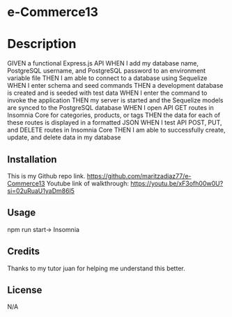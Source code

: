 # e-Commerce13

# Description
 GIVEN a functional Express.js API
WHEN I add my database name, PostgreSQL username, and PostgreSQL password to an environment variable file
THEN I am able to connect to a database using Sequelize
WHEN I enter schema and seed commands
THEN a development database is created and is seeded with test data
WHEN I enter the command to invoke the application
THEN my server is started and the Sequelize models are synced to the PostgreSQL database
WHEN I open API GET routes in Insomnia Core for categories, products, or tags
THEN the data for each of these routes is displayed in a formatted JSON
WHEN I test API POST, PUT, and DELETE routes in Insomnia Core
THEN I am able to successfully create, update, and delete data in my database
 ## Installation
 
 This is my Github repo link. 
 https://github.com/maritzadiaz77/e-Commerce13 
 Youtube link of walkthrough:
 https://youtu.be/xF3ofh00w0U?si=02uRuaU1yaDm86l5 
 ## Usage
 npm run start-> Insomnia
 ## Credits
 Thanks to my tutor juan for helping me understand this better.
 ## License
 N/A
